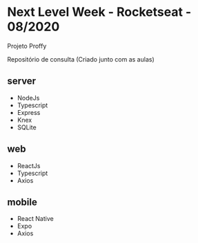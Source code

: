 # Next Level Week - Rocketseat - 08/2020

Projeto Proffy

Repositório de consulta (Criado junto com as aulas)

## server
- NodeJs
- Typescript
- Express
- Knex
- SQLite

## web
- ReactJs
- Typescript
- Axios

## mobile
- React Native
- Expo
- Axios
